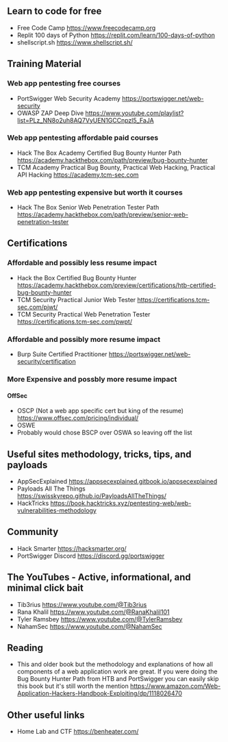 ## Learn to code for free
- Free Code Camp https://www.freecodecamp.org
- Replit 100 days of Python https://replit.com/learn/100-days-of-python
- shellscript.sh https://www.shellscript.sh/

  
## Training Material

### Web app pentesting free courses
- PortSwigger Web Security Academy https://portswigger.net/web-security
- OWASP ZAP Deep Dive https://www.youtube.com/playlist?list=PLz_NN8o2uh8AQ7VyUEN1GCCnpzl5_FaJA


### Web app pentesting affordable paid courses
- Hack The Box Academy Certified Bug Bounty Hunter Path https://academy.hackthebox.com/path/preview/bug-bounty-hunter
- TCM Academy Practical Bug Bounty, Practical Web Hacking, Practical API Hacking https://academy.tcm-sec.com


### Web app pentesting expensive but worth it courses
- Hack The Box Senior Web Penetration Tester Path https://academy.hackthebox.com/path/preview/senior-web-penetration-tester


## Certifications

### Affordable and possibly less resume impact
- Hack the Box Certified Bug Bounty Hunter https://academy.hackthebox.com/preview/certifications/htb-certified-bug-bounty-hunter
- TCM Security Practical Junior Web Tester https://certifications.tcm-sec.com/pjwt/
- TCM Security Practical Web Penetration Tester https://certifications.tcm-sec.com/pwpt/

### Affordable and possibly more resume impact
- Burp Suite Certified Practitioner https://portswigger.net/web-security/certification
 
### More Expensive and possbly more resume impact
#### OffSec
- OSCP (Not a web app specific cert but king of the resume) https://www.offsec.com/pricing/individual/
- OSWE
- Probably would chose BSCP over OSWA so leaving off the list

  
## Useful sites methodology, tricks, tips, and payloads
- AppSecExplained https://appsecexplained.gitbook.io/appsecexplained
- Payloads All The Things https://swisskyrepo.github.io/PayloadsAllTheThings/
- HackTricks https://book.hacktricks.xyz/pentesting-web/web-vulnerabilities-methodology

  
## Community
- Hack Smarter https://hacksmarter.org/
- PortSwigger Discord https://discord.gg/portswigger

  
## The YouTubes - Active, informational, and minimal click bait
- Tib3rius https://www.youtube.com/@Tib3rius
- Rana Khalil https://www.youtube.com/@RanaKhalil101
- Tyler Ramsbey https://www.youtube.com/@TylerRamsbey
- NahamSec https://www.youtube.com/@NahamSec

  
## Reading
- This and older book but the methodology and explanations of how all components of a web application work are great. If you were doing the Bug Bounty Hunter Path from HTB and PortSwigger you can easily skip this book but it's still worth the mention https://www.amazon.com/Web-Application-Hackers-Handbook-Exploiting/dp/1118026470

  
## Other useful links
- Home Lab and CTF https://benheater.com/ 
